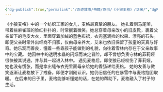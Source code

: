 ```yaml
---
{"dg-publish":true,"permalink":"/奇迹城市/书籍/原创/《小狼麦格》/艾米/","dgPassFrontmatter":true}
---
```


《小狼麦格》中的一个纺织工家的女儿，麦格最真挚的朋友。
她扎着侧马尾辫，带着些麻雀班的脸红扑扑的，时常抿着微笑。她总穿着母亲改小的旧皮靴，裹着父亲留下的毛皮大衣，里面穿着加绒的蓝色布裙，衣兜塞满捡的松果、漂亮的石头。
即便父亲时常外出经商不归家，仅由母亲养大，艾米也依旧保留了孩童的天真与好奇。她乐观而善良，懂着一些乖孩子能做到的礼貌，向往着雪林内存在于父亲故事中的宝藏。
她因林中的透明水晶的闪烁而决定冒险，却不曾想负责守林的菲莉娅很快被其说通，并与其一起进入林中。
遇见麦格后，即使狼已经咬伤了菲莉娅，她也没有慌张，而是拿出缝布衣兜里面母亲给她的香肠递给麦格。
她的友善与微笑逐渐让麦格放下了戒备，即便才刚刚认识，她仍旧信任的在暴雪中与麦格抱团取暖。
在后来的日子里，麦格能够听懂她的话，在她的帮助下，麦格融入了村子的生活。